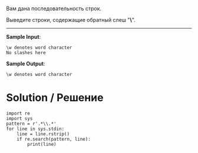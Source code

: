 Вам дана последовательность строк.

Выведите строки, содержащие обратный слеш "**\\**﻿".

---

**Sample Input**:

```
\w denotes word character
No slashes here
```

**Sample Output**:

`\w denotes word character`

# Solution / Решение

```
import re
import sys
pattern = r'.*\\.*'
for line in sys.stdin:
    line = line.rstrip()
    if re.search(pattern, line):
        print(line)
```
